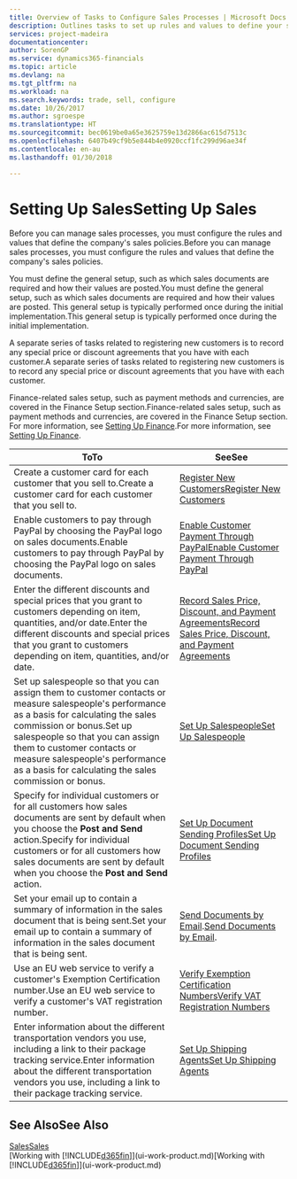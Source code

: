 ```yaml
---
title: Overview of Tasks to Configure Sales Processes | Microsoft Docs
description: Outlines tasks to set up rules and values to define your sales policies and processes.
services: project-madeira
documentationcenter: 
author: SorenGP
ms.service: dynamics365-financials
ms.topic: article
ms.devlang: na
ms.tgt_pltfrm: na
ms.workload: na
ms.search.keywords: trade, sell, configure
ms.date: 10/26/2017
ms.author: sgroespe
ms.translationtype: HT
ms.sourcegitcommit: bec0619be0a65e3625759e13d2866ac615d7513c
ms.openlocfilehash: 6407b49cf9b5e844b4e0920ccf1fc299d96ae34f
ms.contentlocale: en-au
ms.lasthandoff: 01/30/2018

---
```

# <a name="setting-up-sales"></a><span data-ttu-id="454f4-103">Setting Up Sales</span><span class="sxs-lookup"><span data-stu-id="454f4-103">Setting Up Sales</span></span>
<span data-ttu-id="454f4-104">Before you can manage sales processes, you must configure the rules and values that define the company's sales policies.</span><span class="sxs-lookup"><span data-stu-id="454f4-104">Before you can manage sales processes, you must configure the rules and values that define the company's sales policies.</span></span>

<span data-ttu-id="454f4-105">You must define the general setup, such as which sales documents are required and how their values are posted.</span><span class="sxs-lookup"><span data-stu-id="454f4-105">You must define the general setup, such as which sales documents are required and how their values are posted.</span></span> <span data-ttu-id="454f4-106">This general setup is typically performed once during the initial implementation.</span><span class="sxs-lookup"><span data-stu-id="454f4-106">This general setup is typically performed once during the initial implementation.</span></span>

<span data-ttu-id="454f4-107">A separate series of tasks related to registering new customers is to record any special price or discount agreements that you have with each customer.</span><span class="sxs-lookup"><span data-stu-id="454f4-107">A separate series of tasks related to registering new customers is to record any special price or discount agreements that you have with each customer.</span></span>

<span data-ttu-id="454f4-108">Finance-related sales setup, such as payment methods and currencies, are covered in the Finance Setup section.</span><span class="sxs-lookup"><span data-stu-id="454f4-108">Finance-related sales setup, such as payment methods and currencies, are covered in the Finance Setup section.</span></span> <span data-ttu-id="454f4-109">For more information, see [Setting Up Finance](finance-setup-finance.md).</span><span class="sxs-lookup"><span data-stu-id="454f4-109">For more information, see [Setting Up Finance](finance-setup-finance.md).</span></span>

| <span data-ttu-id="454f4-110">To</span><span class="sxs-lookup"><span data-stu-id="454f4-110">To</span></span> | <span data-ttu-id="454f4-111">See</span><span class="sxs-lookup"><span data-stu-id="454f4-111">See</span></span> |
| --- | --- |
| <span data-ttu-id="454f4-112">Create a customer card for each customer that you sell to.</span><span class="sxs-lookup"><span data-stu-id="454f4-112">Create a customer card for each customer that you sell to.</span></span> |[<span data-ttu-id="454f4-113">Register New Customers</span><span class="sxs-lookup"><span data-stu-id="454f4-113">Register New Customers</span></span>](sales-how-register-new-customers.md) |
| <span data-ttu-id="454f4-114">Enable customers to pay through PayPal by choosing the PayPal logo on sales documents.</span><span class="sxs-lookup"><span data-stu-id="454f4-114">Enable customers to pay through PayPal by choosing the PayPal logo on sales documents.</span></span> |[<span data-ttu-id="454f4-115">Enable Customer Payment Through PayPal</span><span class="sxs-lookup"><span data-stu-id="454f4-115">Enable Customer Payment Through PayPal</span></span>](sales-how-enable-payment-service-extensions.md) |
| <span data-ttu-id="454f4-116">Enter the different discounts and special prices that you grant to customers depending on item, quantities, and/or date.</span><span class="sxs-lookup"><span data-stu-id="454f4-116">Enter the different discounts and special prices that you grant to customers depending on item, quantities, and/or date.</span></span> |[<span data-ttu-id="454f4-117">Record Sales Price, Discount, and Payment Agreements</span><span class="sxs-lookup"><span data-stu-id="454f4-117">Record Sales Price, Discount, and Payment Agreements</span></span>](sales-how-record-sales-price-discount-payment-agreements.md) |
| <span data-ttu-id="454f4-118">Set up salespeople so that you can assign them to customer contacts or measure salespeople's performance as a basis for calculating the sales commission or bonus.</span><span class="sxs-lookup"><span data-stu-id="454f4-118">Set up salespeople so that you can assign them to customer contacts or measure salespeople's performance as a basis for calculating the sales commission or bonus.</span></span> |[<span data-ttu-id="454f4-119">Set Up Salespeople</span><span class="sxs-lookup"><span data-stu-id="454f4-119">Set Up Salespeople</span></span>](sales-how-setup-salespeople.md) |
| <span data-ttu-id="454f4-120">Specify for individual customers or for all customers how sales documents are sent by default when you choose the **Post and Send** action.</span><span class="sxs-lookup"><span data-stu-id="454f4-120">Specify for individual customers or for all customers how sales documents are sent by default when you choose the **Post and Send** action.</span></span> |[<span data-ttu-id="454f4-121">Set Up Document Sending Profiles</span><span class="sxs-lookup"><span data-stu-id="454f4-121">Set Up Document Sending Profiles</span></span>](sales-how-setup-document-send-profiles.md) |
| <span data-ttu-id="454f4-122">Set your email up to contain a summary of information in the sales document that is being sent.</span><span class="sxs-lookup"><span data-stu-id="454f4-122">Set your email up to contain a summary of information in the sales document that is being sent.</span></span> |<span data-ttu-id="454f4-123">[Send Documents by Email](ui-how-send-documents-email.md).</span><span class="sxs-lookup"><span data-stu-id="454f4-123">[Send Documents by Email](ui-how-send-documents-email.md).</span></span> |
|<span data-ttu-id="454f4-124">Use an EU web service to verify a customer's Exemption Certification number.</span><span class="sxs-lookup"><span data-stu-id="454f4-124">Use an EU web service to verify a customer's VAT registration number.</span></span>|[<span data-ttu-id="454f4-125">Verify Exemption Certification Numbers</span><span class="sxs-lookup"><span data-stu-id="454f4-125">Verify VAT Registration Numbers</span></span>](finance-setup-vat.md)|
|<span data-ttu-id="454f4-126">Enter information about the different transportation vendors you use, including a link to their package tracking service.</span><span class="sxs-lookup"><span data-stu-id="454f4-126">Enter information about the different transportation vendors you use, including a link to their package tracking service.</span></span>|[<span data-ttu-id="454f4-127">Set Up Shipping Agents</span><span class="sxs-lookup"><span data-stu-id="454f4-127">Set Up Shipping Agents</span></span>](sales-how-to-set-up-shipping-agents.md)|

## <a name="see-also"></a><span data-ttu-id="454f4-128">See Also</span><span class="sxs-lookup"><span data-stu-id="454f4-128">See Also</span></span>
[<span data-ttu-id="454f4-129">Sales</span><span class="sxs-lookup"><span data-stu-id="454f4-129">Sales</span></span>](sales-manage-sales.md)  
<span data-ttu-id="454f4-130">[Working with [!INCLUDE[d365fin](includes/d365fin_md.md)]](ui-work-product.md)</span><span class="sxs-lookup"><span data-stu-id="454f4-130">[Working with [!INCLUDE[d365fin](includes/d365fin_md.md)]](ui-work-product.md)</span></span>

